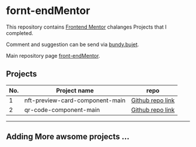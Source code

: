 # fornt-endMentor

This repository contains [Frontend Mentor](https://www.frontendmentor.io/challenges) chalanges Projects that I completed.

Comment and suggestion can be send via [bundy.bujet](https://www.facebook.com/bundy.bujet).

Main repository page [front-endMentor](https://github.com/BundyBujet/front-endMentor).

## Projects

| No. | Project name                    | repo                                                                                                        |
| --- | ------------------------------- | ----------------------------------------------------------------------------------------------------------- |
| 1   | nft-preview-card-component-main | [Github repo link](https://github.com/BundyBujet/front-endMentor/tree/main/nft-preview-card-component-main) |
| 2   | qr-code-component-main          | [Github repo link](https://github.com/BundyBujet/front-endMentor/tree/main/qr-code-component-main)          |

---

## Adding More awsome projects ...
